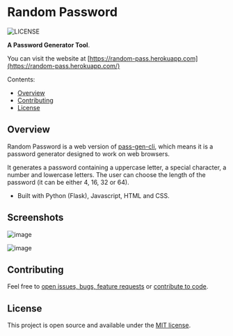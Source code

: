 # Random Password

![LICENSE](https://img.shields.io/badge/License-MIT-green.svg)

**A Password Generator Tool**.

You can visit the website at [https://random-pass.herokuapp.com](https://random-pass.herokuapp.com/)

Contents:
- [Overview](https://github.com/gcmaciel/random-pass#overview)
- [Contributing](https://github.com/gcmaciel/random-pass#contributing)
- [License](https://github.com/gcmaciel/random-pass#license)

## Overview

Random Password is a web version of [pass-gen-cli](https://github.com/gcmaciel/pass-gen-cli), which means it is a password generator designed to work on web browsers.

It generates a password containing a uppercase letter, a special character, a number and lowercase letters. The user can choose the length of the password (it can be either 4, 16, 32 or 64).

- Built with Python (Flask), Javascript, HTML and CSS.

## Screenshots

![image](https://user-images.githubusercontent.com/66797203/104053668-70a46e00-51ca-11eb-8cfa-c98d16942363.png)

![image](https://user-images.githubusercontent.com/66797203/104053573-4488ed00-51ca-11eb-81bf-b098e1d7bee0.png)

## Contributing

Feel free to [open issues, bugs, feature requests](https://github.com/gcmaciel/random-pass/issues) or [contribute to code](https://github.com/gcmaciel/random-pass/pulls).

## License

This project is open source and available under the [MIT license](LICENSE).

